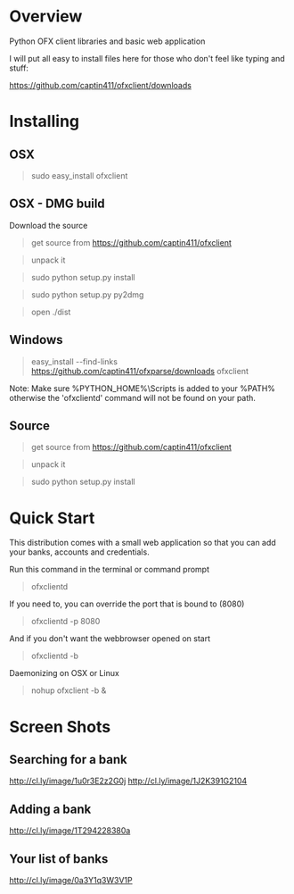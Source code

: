Overview
=========

Python OFX client libraries and basic web application

I will put all easy to install files here for those who don't feel like typing and stuff:

https://github.com/captin411/ofxclient/downloads


Installing
==========

OSX
---

> sudo easy_install ofxclient

OSX - DMG build
---------------

Download the source

> get source from https://github.com/captin411/ofxclient

> unpack it

> sudo python setup.py install

> sudo python setup.py py2dmg

> open ./dist

Windows
-------

> easy_install  --find-links https://github.com/captin411/ofxparse/downloads ofxclient

Note: Make sure %PYTHON_HOME%\Scripts is added to your %PATH% otherwise the 'ofxclientd' command will not be found on your path.

Source
------

> get source from https://github.com/captin411/ofxclient

> unpack it

> sudo python setup.py install

Quick Start
===========

This distribution comes with a small web application so that you can add your banks, accounts and credentials.

Run this command in the terminal or command prompt

> ofxclientd

If you need to, you can override the port that is bound to (8080)

> ofxclientd -p 8080

And if you don't want the webbrowser opened on start

> ofxclientd -b

Daemonizing on OSX or Linux
> nohup ofxclient -b &

Screen Shots
============

Searching for a bank
--------------------
http://cl.ly/image/1u0r3E2z2G0j
http://cl.ly/image/1J2K391G2104

Adding a bank
--------------------
http://cl.ly/image/1T294228380a

Your list of banks
--------------------
http://cl.ly/image/0a3Y1q3W3V1P
